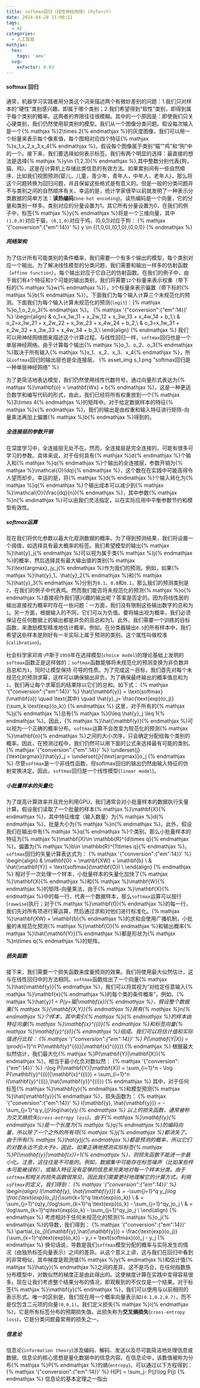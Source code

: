 ```yaml
---
title: softmax回归（线性神经网络）(PyTorch)
date: 2024-04-28 11:00:11
tags:
  - AI
categories:
  - 人工智能
mathjax:
  tex:
    tags: 'ams'
  svg:
    exFactor: 0.03
---
```


#### softmax 回归

通常，机器学习实践者用分类这个词来描述两个有微妙差别的问题：1.我们只对样本的“硬性”类别感兴趣，即属于哪个类别；2.我们希望得到“软性”类别，即得到属于每个类别的概率。这两者的界限往往很模糊。其中的一个原因是：即使我们只关心硬类别，我们仍然使用软类别的模型。我们从一个图像分类问题。假设每次输入是一个{% mathjax %}2\times 2{% endmathjax %}的灰度图像，我们可以用一个标量来表示每个像素值，每个图相对应四个特征{% mathjax %}x_1,x_2,x_3,x_4{% endmathjax %}。假设每个图像属于类别“猫”“鸡”和“狗”中的一个。接下来，我们要选择如何表示标签。我们有两个明显的选择：最直接的想法是选择{% mathjax %}y\in {1,2,3}{% endmathjax %},其中整数分别代表{狗，猫，鸡}。这是在计算机上存储此类信息的有效方法。如果累别间有一些自然顺序，比如我们视图预测{婴儿，儿童，青少年，青年人，中年人，老年人}，那么将这个问题转换为回归问题，并且保留这些格式是有意义的。但是一般的分类问题并不与类别之间的自然顺序有关。幸运的是，统计学家很早以前就发明了一种表示分类数据的简单方法：**读热编码**(`one-hot encoding`)。读热编码是一个向量，它的分量和类别一样多。类别对应的分量设置为1，其它所有分量设置为0，在我们的例子中，标签{% mathjax %}y{% endmathjax %}将是一个三维向量，其中`(1,0,0)`对应于猫，`(0,1,0)`对应于鸡，(0,0,1)对应于狗：
{% mathjax '{"conversion":{"em":14}}' %}
y \in \{(1,0,0),(0,1,0),(0,0,1)\}
{% endmathjax %}
<!-- more -->

##### 网络架构

为了估计所有可能类别的条件概率，我们需要一个有多个输出的模型，每个类别对应一个输出。为了解决线性模型的分类问题，我们需要和输出一样多的仿射函数（`affine function`）。每个输出对应于它自己的仿射函数。在我们的例子中，由于我们有`4`个特征和`3`个可能的输出类别，我们将需要`12`个标量来表示权重（带下标的{% mathjax %}w{% endmathjax %}），`3`个标量来表示偏置（带下标的{% mathjax %}b{% endmathjax %}）。下面我们为每个输入计算三个未规范化的预测。下面我们为每个输入计算未规范化的预测(`logit`)：{% mathjax %}o_1,o_2,o_3{% endmathjax %}。
{% mathjax '{"conversion":{"em":14}}' %}
\begin{align}
& o_1=x_1w_11 + x_2w_12 + x_3w_13 + x_4w_14 + b_1,\\
& o_2=x_1w_21 + x_2w_22 + x_3w_23 + x_4w_24 + b_2,\\
& o_3=x_1w_31 + x_2w_32 + x_3w_33 + x_4w_34 + b_3,\\
\end{align}
{% endmathjax %}
我们可以用神经网络图来描述这个计算过程。与线性回归一样，`softmax`回归也是一个单层神经网络。由于计算每个输出{% mathjax %}o_1、o_2、o_3{% endmathjax %}取决于所有输入{% mathjax %}x_1、x_2、x_3、x_4{% endmathjax %}，所以`softmax`回归的输出层也是全连接层。
{% asset_img s_1.png "softmax回归是一种单层神经网络" %}

为了更简洁地表达模型，我们仍然使用线性代数符号。通过向量形式表达为{% mathjax %}\mathbf{o} = \mathbf{Wx} + b{% endmathjax %}，这是一种更适合数学和编写代码的形式，由此，我们已经将所有权重放到一个{% mathjax %}3\times 4{% endmathjax %}的矩阵中。对于给定数据样本的特征{% mathjax %}x{% endmathjax %}，我们的输出是由权重和输入特征进行矩阵-向量乘法再加上偏置{% mathjax %}b{% endmathjax %}得到的。
##### 全连接层的参数开销

在深度学习中，全连接层无处不在。然而，全连接层是完全连接的，可能有很多可学习的参数。具体来说，对于任何具有{% mathjax %}d{% endmathjax %}个输入和{% mathjax %}q{% endmathjax %}个输出的全连接层，参数开销为{% mathjax %}\mathcal{O}(dq){% endmathjax %}，这个数在在实践中可能高得令人望而却步。幸运的是，将{% mathjax %}d{% endmathjax %}个输入转化为{% mathjax %}q{% endmathjax %}个输出成本可以减少到{% mathjax %}\mathcal{O}(\frac{dq}{n}){% endmathjax %}，其中参数{% mathjax %}n{% endmathjax %}可以由我们灵活指定，以在实际应用中平衡参数节约和模型有效性。
##### softmax运算

现在我们将优化参数以最大化观测数据的概率。为了得到预测结果，我们将设置一个阈值，如选择具有最大概率的标签。我们希望模型的输出{% mathjax %}\hat{y}_j{% endmathjax %}可以视为属于类{% mathjax %}j{% endmathjax %}的概率，然后选择具有最大输出值的类别{% mathjax %}\text{argmax}_jy_j{% endmathjax %}作为我们的预测。例如，如果{% mathjax %}\hat{y}_1、\hat{y}_2{% endmathjax %}和{% mathjax %}\hat{y}_3{% endmathjax %}分别为`0.1`、`0.8`和`0.1`，那么我们的预测类别是`2`，在我们的例子中代表鸡。然而我们能否将未规范化的预测{% mathjax %}o{% endmathjax %}直接视作我们感兴趣的输出呢？答案是否定的。因为将线性层的输出直接视为概率时存在一些问题：一方面，我们没有限制这些输出数字的总和为`1`。另一方面，根据输入的不同，它们可以为负值。要将输出视为概率，我们必须保证在任何数据上的输出都是非负的且总和为1。此外，我们需要一个训练的目标函数，来激励模型精准地估计概率。例如，在分类器输出`0.5`的所有样本中，我们希望这些样本是刚好有一半实际上属于预测的类别。这个属性叫做校准(`calibration`)。

社会科学家邓肯·卢斯于`1959`年在选择模型(`choice model`)的理论基础上发明的`softmax`函数正是这样做的：`softmax`函数能够将未规范化的预测变换为非负数并且总和为`1`，同时让模型保持 可导的性质。为了完成这一目标，我们首先对每个未规范化的预测求幂，这样可以确保输出非负。为了确保最终输出的概率值总和为`1`，我们再让每个求幂后的结果除以它们的总和。如下式：
{% mathjax '{"conversion":{"em":14}}' %}
\hat{\mathbf{y}} = \text{softmax}(\mathbf{o}) \quad \text{其中} \quad \hat{y}_j= \frac{\text{exp}(o_j)}{\sum_k \text{exp}(o_k)}
{% endmathjax %}
这里，对于所有的{% mathjax %}j{% endmathjax %}总有{% mathjax %}0\leq \hat{y}_j \leq 1{% endmathjax %}。因此，{% mathjax %}\hat{\mathbf{y}}{% endmathjax %}可以视为一个正确的概率分布。`softmax`运算不会改变为规范化的预测{% mathjax %}\mathbf{o}{% endmathjax %}之间的大小次序，只会确定分配给每个类别的概率。因此，在预测过程中，我们仍然可以用下面的公式来选择最有可能的类别。
{% mathjax '{"conversion":{"em":14}}' %}
\underset{j}{\text{argmax}}\hat{y}_j = \underset{j}{\text{argmax}}o_j
{% endmathjax %}
尽管`softmax`是一个非线性函数，但softmax回归的输出仍然由输入特征的仿射变换决定。因此，`softmax`回归是一个线性模型(`linear model`)。
##### 小批量样本的矢量化

为了提高计算效率并且充分利用GPU，我们通常会对小批量样本的数据执行矢量计算。假设我们读取了一个批量的样本{% mathjax %}\mathbf{X}{% endmathjax %}，其中特征维度（输入数量）为{% mathjax %}d{% endmathjax %}，批量大小为{% mathjax %}n{% endmathjax %}。此外，假设我们在输出中有{% mathjax %}q{% endmathjax %}个类别。那么小批量样本的特征为{% mathjax %}\mathbf{X}\in \mathbb{R}^{d\times q}{% endmathjax %}，偏置为{% mathjax %}b\in \mathbb{R}^{1\times q}{% endmathjax %}。`softmax`回归的矢量计算表达式为：
{% mathjax '{"conversion":{"em":14}}' %}
\begin{align}
& \mathbf{O} = \mathbf{XW} + \mathbf{b} \\
& \hat{\mathbf{Y}} = \text{softmax}(\mathbf{O}) \\
\end{align}
{% endmathjax %}
相对于一次处理一个样本，小批量样本的矢量化加快了{% mathjax %}\mathbf{X}{% endmathjax %}和{% mathjax %}\mathbf{W}{% endmathjax %}的矩阵-向量乘法，由于{% mathjax %}\mathbf{X}{% endmathjax %}中的每一行，代表一个数据样本，那么`softmax`运算可以按行(`rowwise`)执行；对于{% mathjax %}\mathbf{O}{% endmathjax %}的每一行，我们先对所有项进行幂运算，然后通过求和对他们进行标准化。{% mathjax %}\mathbf{XW} + \mathbf{b}{% endmathjax %}的求和会使用广播机制，小批量的未规范化预测{% mathjax %}\mathbf{O}{% endmathjax %}和输出概率{% mathjax %}\hat{\mathbf{Y}}{% endmathjax %}都是形状为{% mathjax %}n\times q{% endmathjax %}的矩阵。
##### 损失函数

接下来，我们需要一个损失函数来度量预测的效果。我们将使用最大似然估计，这与在线性回归中的方法相同。`softmax`函数给出了一个向量{% mathjax %}\hat{\mathbf{y}}{% endmathjax %}，我们可以将其视为“对给定任意输入{% mathjax %}\mathbf{x}{% endmathjax %}的每个类的条件概率”。例如，{% mathjax %}\hat{y}_1 = P(y=猫|\mathbf{x}){% endmathjax %}，假设整个数据集{% mathjax %}{\mathbf{X,Y}}{% endmathjax %}具有{% mathjax %}n{% endmathjax %}个样本，其中索引{% mathjax %}i{% endmathjax %}的样本由特征向量{% mathjax %}\mathbf{x}^{(i)}{% endmathjax %}和标签向量{% mathjax %}\mathbf{y}^{(i)}{% endmathjax %}组成。我们可以将估计值和实际值进行比较：
{% mathjax '{"conversion":{"em":14}}' %}
P(\mathbf{Y|X}) = \prod_{i=1}^n P(\mathbf{y}^{(i)}|\mathbf{x}^{(i)})
{% endmathjax %}
根据最大似然估计，我们最大化{% mathjax %}P(\mathbf{Y}|\mathbf{X}){% endmathjax %}，相当于最小化负对数似然：
{% mathjax '{"conversion":{"em":14}}' %}
-\log P(\mathbf{Y}|\mathbf{X}) = \sum_{i=1}^n - \log P(\mathbf{y}^{(i)}|\mathbf{x}^{(i)}) = \sum_{i=1}^n l(\mathbf{y}^{(i)},\hat{\mathbf{y}}^{(i)})
{% endmathjax %}
其中，对于任何标签{% mathjax %}\mathbf{y}{% endmathjax %}和模型预测{% mathjax %}\hat{\mathbf{y}}{% endmathjax %}，损失函数为：
{% mathjax '{"conversion":{"em":14}}' %}
l(\mathbf{y}, \hat{\mathbf{y}}) = -\sum_{j=1}^q y_{j}\log\hat{y}_j
{% endmathjax %}
以上的损失函数，通常被称为交叉熵损失(`cross-entropy loss`)。由于{% mathjax %}\mathbf{y}{% endmathjax %}是一个长度为{% mathjax %}q{% endmathjax %}的编码向量，所以除了一个之外的所有项{% mathjax %}j{% endmathjax %}都消失了。由于所有{% mathjax %}\hat{y}_j{% endmathjax %}都是预测的概率，所以它们的对数永远不会大于`0`，因此，如果正确地预测实际标签{% mathjax %}P(\mathbf{y}|\mathbf{x})=1{% endmathjax %}，则损失函数不能进一步最小化。注意，这往往是不可能的。例如，数据集中可能存在标签噪声（比如某些样本可能被误标），或输入特征没有足够的信息来完美地对每一个样本分类。由于`softmax`和相关的损失函数很常见，因此我们需要更好地理解它的计算方式。利用`softmax`的定义，我们得到：
{% mathjax '{"conversion":{"em":14}}' %}
\begin{align}
l(\mathbf{y}, \hat{\mathbf{y}}) & = -\sum_{j=1}^q y_j\log \frac{\text{exp}(o_j)}{\sum_{k=1}^q \text{exp}(o_k)} \\
& = \sum_{j=1}^{q}y_i\log\sum_{k=1}^q \text{exp}(o_k) - \sum_{j=1}^qy_jo_j \\
& = \log\sum_{k=1}^q\text{exp}(o_k) - \sum_{j=1}^qy_jo_j \\
\end{align}
{% endmathjax %}
考虑相对于任何未规范化的预测{% mathjax %}o_j{% endmathjax %}的导数，我们得到：
{% mathjax '{"conversion":{"em":14}}' %}
\partial_{o_j}l(\mathbf{y},\hat{\mathbf{y}}) = \frac{\text{exp}(o_j)}{\sum_{k=1}^q\text{exp}(o_k)} - y_i = \text{softmax}(o)_j - y_j
{% endmathjax %}
换句话说，导数是我们`softmax`模型分配的概率与实际发生的情况（由独热标签向量表示）之间的差异。从这个意义上讲，这与我们在回归中看到的非常相似，其中梯度是观测值{% mathjax %}y{% endmathjax %}和估计值{% mathjax %}\hat{y}{% endmathjax %}之间的差异。这不是巧合，在任何指数族分布模型中，对数似然的梯度正是由此得出的。这使梯度计算在实践中变得容易很多。现在让我们考虑整个结果分布的情况，即观察到的不仅仅是一个结果。对于标签{% mathjax %}\mathbf{y}{% endmathjax %}，我们可以使用与以前相同的表示形式。唯一的区别是，我们现在用一个概率向量表示如`(0.1,0.2,0.7)`，而不是仅包含二元项的向量`(0,0,1)`。我们定义损失{% mathjax %}l{% endmathjax %}，它是所有标签分布的预期损失值。此损失称为**交叉熵损失**(`cross-entropy loss`)，它是分类问题最常用的损失之一。
##### 信息论

信息论(`information theory`)涉及编码、解码、发送以及尽可能简洁地处理信息或数据。信息论的核心思想是量化数据中的信息内容。在信息论中，该数值被称为分布{% mathjax %}P{% endmathjax %}的熵(`entropy`)。可以通过以下方程得到：
{% mathjax '{"conversion":{"em":14}}' %}
H[P] = \sum_j- P(j)\log P(j)
{% endmathjax %}
信息论的基本定理之一指出